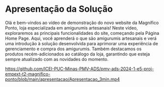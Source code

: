 # Apresentação da Solução

Olá e bem-vindos ao vídeo de demonstração do novo website da Magnífico Ponto, loja especializada em amigurumis artesanais! Neste vídeo, exploraremos as principais funcionalidades do site, começando pela Página Home Page. Aqui, você aprenderá o que são amigurumis artesanais e verá uma introdução à solução desenvolvida para aprimorar uma experiência de gerenciamento e compra dos amigurumis. Também destacamos os produtos recém-adicionados ao catálogo da loja, garantindo que esteja sempre atualizado com as novidades do momento.

https://github.com/ICEI-PUC-Minas-PMV-ADS/pmv-ads-2024-1-e5-proj-empext-t2-magnifico-ponto/blob/main/apresentacao/Apresentacao_3min.mp4
